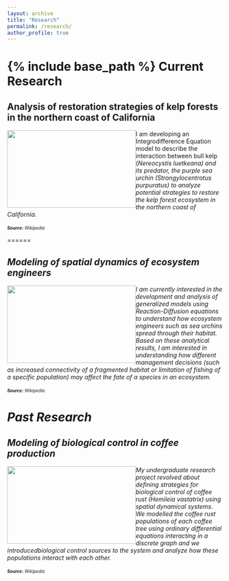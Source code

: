 ```yaml
---
layout: archive
title: "Research"
permalink: /research/
author_profile: true
---
```

{% include base_path %}
Current Research
======
## Analysis of restoration strategies of kelp forests in the northern coast of California
<img style="float: left;" src="https://jarroyoe.github.io/images/sea-urchins.jpg" width="300" height="180"> I am developing an Integrodifference Equation model to describe the interaction between bull kelp (<i>Nereocystis luetkeana) and its predator, the purple sea urchin (<i>Strongylocentrotus purpuratus</i>) to analyze potential strategies to restore the kelp forest ecosystem in the northern coast of California.
<br><br><font size="-2"><b>Source:</b> Wikipedia</font>

======
## Modeling of spatial dynamics of ecosystem engineers
<img style="float: left;" src="https://jarroyoe.github.io/images/Kelp_forest-blue.jpg" width="300" height="180"> I am currently interested in the development and analysis of generalized models using Reaction-Diffusion equations to understand how ecosystem engineers such as sea urchins spread through their habitat. Based on these analytical results, I am interested in understanding how different management decisions (such as increased connectivity of a fragmented habitat or limitation of fishing of a specific population) may affect the fate of a species in an ecosystem.
<br><br><font size="-2"><b>Source:</b> Wikipedia</font>

Past Research
======
## Modeling of biological control in coffee production
<img style="float: left;" src="https://jarroyoe.github.io/images/hemileia_vastatrix.jpg" width="300" height="180"> My undergraduate research project revolved about defining strategies for biological control of coffee rust (<i>Hemileia vastatrix</i>) using spatial dynamical systems. We modelled the coffee rust populations of each coffee tree using ordinary differential equations interacting in a discrete graph and we introducedbiological control sources to the system and analyze how these populations interact with each other.
<br><br><font size="-2"><b>Source:</b> Wikipedia</font>


